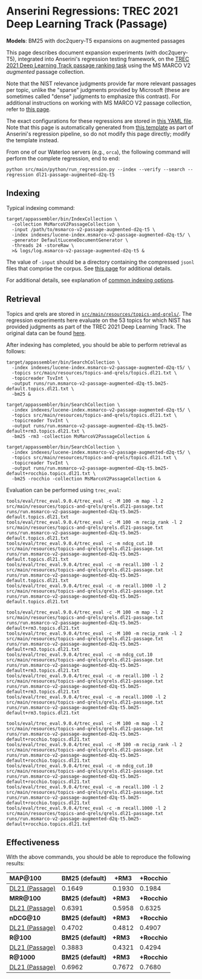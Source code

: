 # Anserini Regressions: TREC 2021 Deep Learning Track (Passage)

**Models**: BM25 with doc2query-T5 expansions on augmented passages

This page describes document expansion experiments (with doc2query-T5), integrated into Anserini's regression testing framework, on the [TREC 2021 Deep Learning Track passage ranking task](https://trec.nist.gov/data/deep2021.html) using the MS MARCO V2 _augmented_ passage collection.

Note that the NIST relevance judgments provide far more relevant passages per topic, unlike the "sparse" judgments provided by Microsoft (these are sometimes called "dense" judgments to emphasize this contrast).
For additional instructions on working with MS MARCO V2 passage collection, refer to [this page](experiments-msmarco-v2.md).

The exact configurations for these regressions are stored in [this YAML file](../src/main/resources/regression/dl21-passage-augmented-d2q-t5.yaml).
Note that this page is automatically generated from [this template](../src/main/resources/docgen/templates/dl21-passage-augmented-d2q-t5.template) as part of Anserini's regression pipeline, so do not modify this page directly; modify the template instead.

From one of our Waterloo servers (e.g., `orca`), the following command will perform the complete regression, end to end:

```
python src/main/python/run_regression.py --index --verify --search --regression dl21-passage-augmented-d2q-t5
```

## Indexing

Typical indexing command:

```
target/appassembler/bin/IndexCollection \
  -collection MsMarcoV2PassageCollection \
  -input /path/to/msmarco-v2-passage-augmented-d2q-t5 \
  -index indexes/lucene-index.msmarco-v2-passage-augmented-d2q-t5/ \
  -generator DefaultLuceneDocumentGenerator \
  -threads 24 -storeRaw \
  >& logs/log.msmarco-v2-passage-augmented-d2q-t5 &
```

The value of `-input` should be a directory containing the compressed `jsonl` files that comprise the corpus.
See [this page](experiments-msmarco-v2.md) for additional details.

For additional details, see explanation of [common indexing options](common-indexing-options.md).

## Retrieval

Topics and qrels are stored in [`src/main/resources/topics-and-qrels/`](../src/main/resources/topics-and-qrels/).
The regression experiments here evaluate on the 53 topics for which NIST has provided judgments as part of the TREC 2021 Deep Learning Track.
The original data can be found [here](https://trec.nist.gov/data/deep2021.html).

After indexing has completed, you should be able to perform retrieval as follows:

```
target/appassembler/bin/SearchCollection \
  -index indexes/lucene-index.msmarco-v2-passage-augmented-d2q-t5/ \
  -topics src/main/resources/topics-and-qrels/topics.dl21.txt \
  -topicreader TsvInt \
  -output runs/run.msmarco-v2-passage-augmented-d2q-t5.bm25-default.topics.dl21.txt \
  -bm25 &

target/appassembler/bin/SearchCollection \
  -index indexes/lucene-index.msmarco-v2-passage-augmented-d2q-t5/ \
  -topics src/main/resources/topics-and-qrels/topics.dl21.txt \
  -topicreader TsvInt \
  -output runs/run.msmarco-v2-passage-augmented-d2q-t5.bm25-default+rm3.topics.dl21.txt \
  -bm25 -rm3 -collection MsMarcoV2PassageCollection &

target/appassembler/bin/SearchCollection \
  -index indexes/lucene-index.msmarco-v2-passage-augmented-d2q-t5/ \
  -topics src/main/resources/topics-and-qrels/topics.dl21.txt \
  -topicreader TsvInt \
  -output runs/run.msmarco-v2-passage-augmented-d2q-t5.bm25-default+rocchio.topics.dl21.txt \
  -bm25 -rocchio -collection MsMarcoV2PassageCollection &
```

Evaluation can be performed using `trec_eval`:

```
tools/eval/trec_eval.9.0.4/trec_eval -c -M 100 -m map -l 2 src/main/resources/topics-and-qrels/qrels.dl21-passage.txt runs/run.msmarco-v2-passage-augmented-d2q-t5.bm25-default.topics.dl21.txt
tools/eval/trec_eval.9.0.4/trec_eval -c -M 100 -m recip_rank -l 2 src/main/resources/topics-and-qrels/qrels.dl21-passage.txt runs/run.msmarco-v2-passage-augmented-d2q-t5.bm25-default.topics.dl21.txt
tools/eval/trec_eval.9.0.4/trec_eval -c -m ndcg_cut.10 src/main/resources/topics-and-qrels/qrels.dl21-passage.txt runs/run.msmarco-v2-passage-augmented-d2q-t5.bm25-default.topics.dl21.txt
tools/eval/trec_eval.9.0.4/trec_eval -c -m recall.100 -l 2 src/main/resources/topics-and-qrels/qrels.dl21-passage.txt runs/run.msmarco-v2-passage-augmented-d2q-t5.bm25-default.topics.dl21.txt
tools/eval/trec_eval.9.0.4/trec_eval -c -m recall.1000 -l 2 src/main/resources/topics-and-qrels/qrels.dl21-passage.txt runs/run.msmarco-v2-passage-augmented-d2q-t5.bm25-default.topics.dl21.txt

tools/eval/trec_eval.9.0.4/trec_eval -c -M 100 -m map -l 2 src/main/resources/topics-and-qrels/qrels.dl21-passage.txt runs/run.msmarco-v2-passage-augmented-d2q-t5.bm25-default+rm3.topics.dl21.txt
tools/eval/trec_eval.9.0.4/trec_eval -c -M 100 -m recip_rank -l 2 src/main/resources/topics-and-qrels/qrels.dl21-passage.txt runs/run.msmarco-v2-passage-augmented-d2q-t5.bm25-default+rm3.topics.dl21.txt
tools/eval/trec_eval.9.0.4/trec_eval -c -m ndcg_cut.10 src/main/resources/topics-and-qrels/qrels.dl21-passage.txt runs/run.msmarco-v2-passage-augmented-d2q-t5.bm25-default+rm3.topics.dl21.txt
tools/eval/trec_eval.9.0.4/trec_eval -c -m recall.100 -l 2 src/main/resources/topics-and-qrels/qrels.dl21-passage.txt runs/run.msmarco-v2-passage-augmented-d2q-t5.bm25-default+rm3.topics.dl21.txt
tools/eval/trec_eval.9.0.4/trec_eval -c -m recall.1000 -l 2 src/main/resources/topics-and-qrels/qrels.dl21-passage.txt runs/run.msmarco-v2-passage-augmented-d2q-t5.bm25-default+rm3.topics.dl21.txt

tools/eval/trec_eval.9.0.4/trec_eval -c -M 100 -m map -l 2 src/main/resources/topics-and-qrels/qrels.dl21-passage.txt runs/run.msmarco-v2-passage-augmented-d2q-t5.bm25-default+rocchio.topics.dl21.txt
tools/eval/trec_eval.9.0.4/trec_eval -c -M 100 -m recip_rank -l 2 src/main/resources/topics-and-qrels/qrels.dl21-passage.txt runs/run.msmarco-v2-passage-augmented-d2q-t5.bm25-default+rocchio.topics.dl21.txt
tools/eval/trec_eval.9.0.4/trec_eval -c -m ndcg_cut.10 src/main/resources/topics-and-qrels/qrels.dl21-passage.txt runs/run.msmarco-v2-passage-augmented-d2q-t5.bm25-default+rocchio.topics.dl21.txt
tools/eval/trec_eval.9.0.4/trec_eval -c -m recall.100 -l 2 src/main/resources/topics-and-qrels/qrels.dl21-passage.txt runs/run.msmarco-v2-passage-augmented-d2q-t5.bm25-default+rocchio.topics.dl21.txt
tools/eval/trec_eval.9.0.4/trec_eval -c -m recall.1000 -l 2 src/main/resources/topics-and-qrels/qrels.dl21-passage.txt runs/run.msmarco-v2-passage-augmented-d2q-t5.bm25-default+rocchio.topics.dl21.txt
```

## Effectiveness

With the above commands, you should be able to reproduce the following results:

| **MAP@100**                                                                                                  | **BM25 (default)**| **+RM3**  | **+Rocchio**|
|:-------------------------------------------------------------------------------------------------------------|-----------|-----------|-----------|
| [DL21 (Passage)](https://microsoft.github.io/msmarco/TREC-Deep-Learning)                                     | 0.1649    | 0.1930    | 0.1984    |
| **MRR@100**                                                                                                  | **BM25 (default)**| **+RM3**  | **+Rocchio**|
| [DL21 (Passage)](https://microsoft.github.io/msmarco/TREC-Deep-Learning)                                     | 0.6391    | 0.5958    | 0.6325    |
| **nDCG@10**                                                                                                  | **BM25 (default)**| **+RM3**  | **+Rocchio**|
| [DL21 (Passage)](https://microsoft.github.io/msmarco/TREC-Deep-Learning)                                     | 0.4702    | 0.4812    | 0.4907    |
| **R@100**                                                                                                    | **BM25 (default)**| **+RM3**  | **+Rocchio**|
| [DL21 (Passage)](https://microsoft.github.io/msmarco/TREC-Deep-Learning)                                     | 0.3883    | 0.4321    | 0.4294    |
| **R@1000**                                                                                                   | **BM25 (default)**| **+RM3**  | **+Rocchio**|
| [DL21 (Passage)](https://microsoft.github.io/msmarco/TREC-Deep-Learning)                                     | 0.6962    | 0.7672    | 0.7680    |
